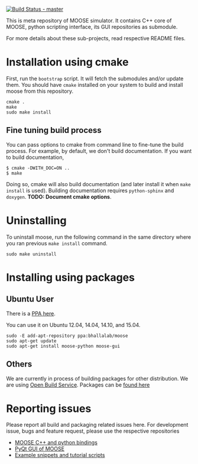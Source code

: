 [![Build Status - master](https://travis-ci.org/BhallaLab/moose.svg?branch=master)](https://travis-ci.org/BhallaLab/moose)

This is meta repository of MOOSE simulator. It contains C++ core of MOOSE,
python scripting interface, its GUI repositories as submodule.

For more details about these sub-projects, read respective README files.

# Installation using cmake

First, run the `bootstrap` script. It will fetch the submodules and/or update
them. You should have `cmake` installed on your system to build and install
moose from this repository.

    cmake .
    make 
    sudo make install

## Fine tuning build process

You can pass options to cmake from command line to fine-tune the build process.
For example, by default, we don't build documentation. If you want to build
documentation,

    $ cmake -DWITH_DOC=ON ..
    $ make

Doing so, cmake will also build documentation (and later install it when `make
install` is used). Building documentation requires `python-sphinx` and
`doxygen`.  __TODO: Document cmake options__.

# Uninstalling

To uninstall moose, run the following command in the same directory where you ran
previous `make install` command.

    sudo make uninstall


# Installing using packages

## Ubuntu User

There is a [PPA here](https://launchpad.net/~bhallalab/+archive/ubuntu/moose).

You can use it on Ubuntu 12.04, 14.04, 14.10, and 15.04.
    
    sudo -E add-apt-repository ppa:bhallalab/moose
    sudo apt-get update
    sudo apt-get install moose-python moose-gui


## Others

We are currently in process of building packages for other distribution. We are
using [Open Build Service](https://build.opensuse.org/package/show/home:moose/moose). Packages can be [found here](http://software.opensuse.org/download.html?project=home%3Amoose&package=moose)

# Reporting issues

Please report all build and packaging related issues here. For development
issue, bugs and feature request, please use the respective repositories

- [MOOSE C++ and python bindings](https://github.com/BhallaLab/moose-core)
- [PyQt GUI of MOOSE](https://github.com/BhallaLab/moose-gui)
- [Example snippets and tutorial
  scripts](https://github.com/BhallaLab/moose-examples)
